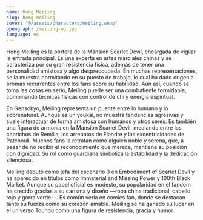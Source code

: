 ```yaml
---
name: Hong Meiling
slug: homg-meiling
cover: "@/assets/characters/meiling.webp"
opengraph: /meiling-og.jpg
language: es
---
```


Hong Meiling es la portera de la Mansión Scarlet Devil, encargada de vigilar la entrada principal. Es una experta en artes marciales chinas y se caracteriza por su gran resistencia física, además de tener una personalidad amistosa y algo despreocupada. En muchas representaciones, se la muestra dormitando en su puesto de trabajo, lo cual ha dado origen a bromas recurrentes entre los fans sobre su fiabilidad. Aun así, cuando se toma las cosas en serio, Meiling puede ser una combatiente formidable, combinando técnicas físicas con control de chi y energía espiritual.

En Gensokyo, Meiling representa un puente entre lo humano y lo sobrenatural. Aunque es un youkai, no muestra tendencias agresivas y suele interactuar de forma amistosa con humanos y otros seres. Es también una figura de armonía en la Mansión Scarlet Devil, mediando entre los caprichos de Remilia, los arrebatos de Flandre y las excentricidades de Patchouli. Muchos fans la retratan como alguien noble y serena, que, a pesar de no recibir el reconocimiento que merece, mantiene su posición con dignidad. Su rol como guardiana simboliza la estabilidad y la dedicación silenciosa.

Meiling debutó como jefa del escenario 3 en Embodiment of Scarlet Devil y ha aparecido en títulos como Immaterial and Missing Power y 100th Black Market. Aunque su papel oficial es modesto, su popularidad en el fandom ha crecido gracias a su carisma y diseño —ropa china tradicional, cabello rojo y gorra verde—. Es común verla en comics fan, donde se destacan tanto su fuerza como su corazón amable. Meiling se ha ganado su lugar en el universo Touhou como una figura de resistencia, gracia y humor.
